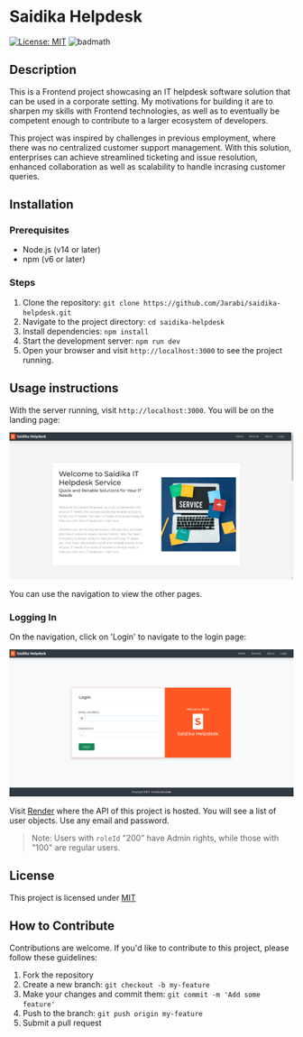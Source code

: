 # Saidika Helpdesk

[![License: MIT](https://img.shields.io/badge/License-MIT-yellow.svg)](https://opensource.org/licenses/MIT)  ![badmath](https://img.shields.io/github/languages/top/lernantino/badmath)

## Description

This is a Frontend project showcasing an IT helpdesk software solution that can be used in a corporate setting. My motivations for building it are to sharpen my skills with Frontend technologies, as well as to eventually be competent enough to contribute to a larger ecosystem of developers.

This project was inspired by challenges in previous employment, where there was no centralized customer support management. With this solution, enterprises can achieve streamlined ticketing and issue resolution, enhanced collaboration as well as scalability to handle incrasing customer queries.

## Installation

### Prerequisites
- Node.js (v14 or later)
- npm (v6 or later)

### Steps
1. Clone the repository: `git clone https://github.com/Jarabi/saidika-helpdesk.git`
2. Navigate to the project directory: `cd saidika-helpdesk`
3. Install dependencies: `npm install`
4. Start the development server: `npm run dev`
5. Open your browser and visit `http://localhost:3000` to see the project running.

## Usage instructions

With the server running, visit `http://localhost:3000`. You will be on the landing page:

<img src='./public/landing_page.png' />

You can use the navigation to view the other pages.

### Logging In

On the navigation, click on 'Login' to navigate to the login page:

<img src="./public/login.png" />

Visit [Render](https://saidika-helpdesk-backend.onrender.com/users) where the API of this project is hosted. You will see a list of user objects. Use any email and password.


> Note: Users with `roleId` "200" have Admin rights, while those with "100" are regular users.

## License

This project is licensed under [MIT](https://github.com/Jarabi/saidika-helpdesk/blob/main/LICENSE)

## How to Contribute

Contributions are welcome. If you'd like to contribute to this project, please follow these guidelines:

1. Fork the repository
2. Create a new branch: `git checkout -b my-feature`
3. Make your changes and commit them: `git commit -m 'Add some feature'`
4. Push to the branch: `git push origin my-feature`
5. Submit a pull request
